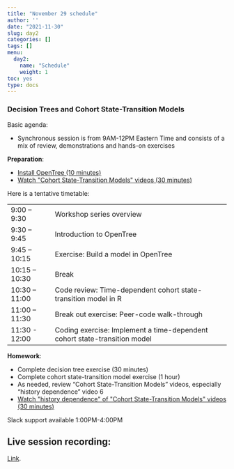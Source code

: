 ```yaml
---
title: "November 29 schedule"
author: ''
date: "2021-11-30"
slug: day2
categories: []
tags: []
menu:
  day2:
    name: "Schedule"
    weight: 1
toc: yes
type: docs
---
```


### Decision Trees and Cohort State-Transition Models

Basic agenda:

- Synchronous session is from 9AM-12PM Eastern Time and consists of a mix of review, demonstrations and hands-on exercises

**Preparation**:

- [Install OpenTree (10 minutes)](https://decision-modeling-for-public-health-2021.netlify.app/days/day2/intro_to_decision_analysis/)
- [Watch "Cohort State-Transition Models" videos (30 minutes)](https://decision-modeling-for-public-health-2021.netlify.app/days/day2/videos_markov/)

Here is a tentative timetable:

|                            |            |
|--------------------------------------------|:------------------|
| 9:00 – 9:30  | Workshop series overview |
| 9:30 – 9:45 | Introduction to OpenTree | 
| 9:45 – 10:15 | Exercise: Build a model in OpenTree |
| 10:15 – 10:30 | Break |
| 10:30 – 11:00 | Code review: Time-dependent cohort state-transition model in R |
| 11:00 – 11:30 | Break out exercise: Peer-code walk-through |
| 11:30 - 12:00 | Coding exercise: Implement a time-dependent cohort state-transition model |

**Homework**:

- Complete decision tree exercise (30 minutes)
- Complete cohort state-transition model exercise (1 hour)
- As needed, review “Cohort State-Transition Models” videos, especially “history dependence” video 6 
- [Watch "history dependence" of "Cohort State-Transition Models" videos (30 minutes)](https://decision-modeling-for-public-health-2021.netlify.app/days/day3/videos_markov_ext/)

Slack support available 1:00PM-4:00PM

## Live session recording:

[Link](https://umn.zoom.us/rec/share/oTI0-yFv9OG_hEhJcMj37rMtvH5xZkJRUk1ReO5oIYs9IKhfmRWGXeLwTxd3DMdj.yPOMhza7UX0w_ESp).

<!-- # ```{r, echo=F} -->
<!-- # blogdown::shortcode("vimeo", "592848080") -->
<!-- # ``` -->
